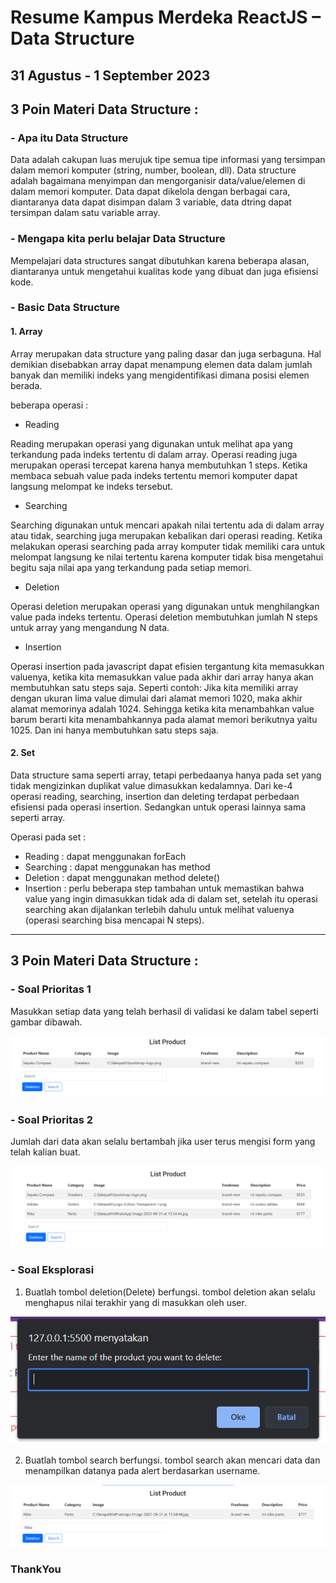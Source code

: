 # Resume Kampus Merdeka ReactJS – Data Structure
## 31 Agustus - 1 September 2023

## 3 Poin Materi Data Structure :
### - Apa itu Data Structure 

Data adalah cakupan luas merujuk tipe semua tipe informasi yang tersimpan dalam memori komputer (string, number, boolean, dll). Data structure adalah bagaimana menyimpan dan mengorganisir data/value/elemen di dalam memori komputer. Data dapat dikelola dengan berbagai cara, diantaranya data dapat disimpan dalam  3 variable, data dtring dapat tersimpan dalam satu variable array.


### - Mengapa kita perlu belajar Data Structure 

Mempelajari data structures sangat dibutuhkan karena beberapa alasan, diantaranya untuk mengetahui kualitas kode yang dibuat dan juga efisiensi kode.


### - Basic Data Structure

#### 1. Array

Array merupakan data structure yang paling dasar dan juga serbaguna. Hal demikian disebabkan array dapat menampung elemen data dalam jumlah banyak dan memiliki indeks yang mengidentifikasi dimana posisi elemen berada. 

beberapa operasi :


- Reading

Reading merupakan operasi yang digunakan untuk melihat apa yang terkandung pada indeks tertentu di dalam array. Operasi reading juga merupakan operasi tercepat karena hanya membutuhkan 1 steps. Ketika membaca sebuah value pada indeks tertentu memori komputer dapat langsung melompat ke indeks tersebut.

- Searching

Searching digunakan untuk mencari apakah nilai tertentu ada di dalam array atau tidak, searching juga merupakan kebalikan dari operasi reading. Ketika melakukan operasi searching pada array komputer tidak memiliki cara untuk melompat langsung ke nilai tertentu karena komputer tidak bisa mengetahui begitu saja nilai apa yang terkandung pada setiap memori.

- Deletion

Operasi deletion merupakan operasi yang digunakan untuk menghilangkan value pada indeks tertentu. Operasi deletion membutuhkan jumlah N steps untuk array yang mengandung N data.

- Insertion

Operasi insertion pada javascript dapat efisien tergantung kita memasukkan valuenya, ketika kita memasukkan value pada akhir dari array hanya akan membutuhkan satu steps saja. Seperti contoh: Jika kita memiliki array dengan ukuran lima value dimulai dari alamat memori 1020, maka akhir alamat memorinya adalah 1024. Sehingga ketika kita menambahkan value barum berarti kita menambahkannya pada alamat memori berikutnya yaitu 1025. Dan ini hanya membutuhkan satu steps saja.

#### 2. Set

Data structure sama seperti array, tetapi perbedaanya hanya pada set yang tidak mengizinkan duplikat value dimasukkan kedalamnya. Dari ke-4 operasi reading, searching, insertion dan deleting terdapat perbedaan efisiensi pada operasi insertion. Sedangkan untuk operasi lainnya sama seperti array.

Operasi pada set :

- Reading : dapat menggunakan forEach
- Searching : dapat menggunakan has method
- Deletion : dapat menggunakan method delete()
- Insertion : perlu beberapa step tambahan untuk memastikan bahwa value yang ingin dimasukkan tidak ada di dalam set, setelah itu operasi searching akan dijalankan terlebih dahulu untuk melihat valuenya (operasi searching bisa mencapai N steps).


---


## 3 Poin Materi Data Structure :

### - Soal Prioritas 1 

Masukkan setiap data yang telah berhasil di validasi ke dalam tabel seperti gambar dibawah. 

![Data Pertama](Screenshoot/data-pertama.png)

### - Soal Prioritas 2 

Jumlah dari data akan selalu bertambah jika user terus mengisi form yang telah kalian buat.

![Tambah Data](Screenshoot/tambah-data.png)

### - Soal Eksplorasi

1. Buatlah tombol deletion(Delete) berfungsi. tombol deletion akan selalu menghapus nilai terakhir yang di masukkan oleh user. 

![Delete Button](Screenshoot/delete.png)

2. Buatlah tombol search berfungsi. tombol search akan mencari data dan menampilkan datanya pada alert berdasarkan username.

![Search Button](Screenshoot/search.png)


### ThankYou
